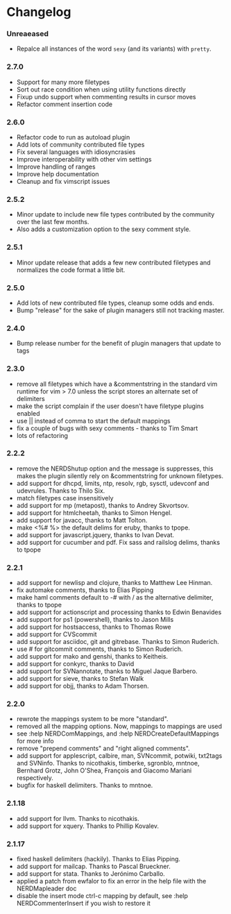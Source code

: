 # Changelog

### Unreaeased
* Repalce all instances of the word `sexy` (and its variants) with `pretty`.

### 2.7.0

* Support for many more filetypes
* Sort out race condition when using utility functions directly
* Fixup undo support when commenting results in cursor moves
* Refactor comment insertion code

### 2.6.0

* Refactor code to run as autoload plugin
* Add lots of community contributed file types
* Fix several languages with idiosyncrasies
* Improve interoperability with other vim settings
* Improve handling of ranges
* Improve help documentation
* Cleanup and fix vimscript issues

### 2.5.2

* Minor update to include new file types contributed by the community over the last few months.
* Also adds a customization option to the sexy comment style.

### 2.5.1

* Minor update release that adds a few new contributed filetypes and normalizes the code format a little bit.

### 2.5.0

* Add lots of new contributed file types, cleanup some odds and ends.
* Bump "release" for the sake of plugin managers still not tracking master.

### 2.4.0

* Bump release number for the benefit of plugin managers that update to tags

### 2.3.0

*  remove all filetypes which have a &commentstring in the standard vim runtime
for vim > 7.0 unless the script stores an alternate set of delimiters
*  make the script complain if the user doesn't have filetype plugins enabled
*  use |<Leader>| instead of comma to start the default mappings
*  fix a couple of bugs with sexy comments - thanks to Tim Smart
*  lots of refactoring

### 2.2.2

*  remove the NERDShutup option and the message is suppresses, this makes the plugin silently rely on &commentstring for unknown filetypes.
*  add support for dhcpd, limits, ntp, resolv, rgb, sysctl, udevconf and udevrules. Thanks to Thilo Six.
*  match filetypes case insensitively
*  add support for mp (metapost), thanks to Andrey Skvortsov.
*  add support for htmlcheetah, thanks to Simon Hengel.
*  add support for javacc, thanks to Matt Tolton.
*  make <%# %> the default delims for eruby, thanks to tpope.
*  add support for javascript.jquery, thanks to Ivan Devat.
*  add support for cucumber and pdf. Fix sass and railslog delims, thanks to tpope

### 2.2.1

*  add support for newlisp and clojure, thanks to Matthew Lee Hinman.
*  fix automake comments, thanks to Elias Pipping
*  make haml comments default to -# with / as the alternative delimiter, thanks to tpope
*  add support for actionscript and processing thanks to Edwin Benavides
*  add support for ps1 (powershell), thanks to Jason Mills
*  add support for hostsaccess, thanks to Thomas Rowe
*  add support for CVScommit
*  add support for asciidoc, git and gitrebase. Thanks to Simon Ruderich.
*  use # for gitcommit comments, thanks to Simon Ruderich.
*  add support for mako and genshi, thanks to Keitheis.
*  add support for conkyrc, thanks to David
*  add support for SVNannotate, thanks to Miguel Jaque Barbero.
*  add support for sieve, thanks to Stefan Walk
*  add support for objj, thanks to Adam Thorsen.

### 2.2.0

*  rewrote the mappings system to be more "standard".
*  removed all the mapping options. Now, mappings to <plug> mappings are used
*  see :help NERDComMappings, and :help NERDCreateDefaultMappings for more info
*  remove "prepend comments" and "right aligned comments".
*  add support for applescript, calbire, man, SVNcommit, potwiki, txt2tags and SVNinfo. Thanks to nicothakis, timberke, sgronblo, mntnoe, Bernhard Grotz, John O'Shea, François and Giacomo Mariani respectively.
*  bugfix for haskell delimiters. Thanks to mntnoe.

### 2.1.18

*  add support for llvm. Thanks to nicothakis.
*  add support for xquery. Thanks to Phillip Kovalev.

### 2.1.17

*  fixed haskell delimiters (hackily). Thanks to Elias Pipping.
*  add support for mailcap. Thanks to Pascal Brueckner.
*  add support for stata. Thanks to Jerónimo Carballo.
*  applied a patch from ewfalor to fix an error in the help file with the NERDMapleader doc
*  disable the insert mode ctrl-c mapping by default, see :help NERDCommenterInsert if you wish to restore it
